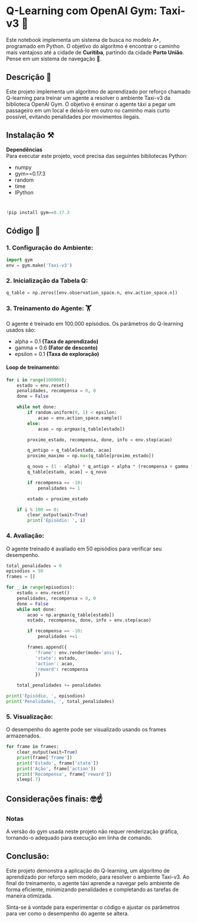 # Q-Learning com OpenAI Gym: Taxi-v3 🚕

Este notebook implementa um sistema de busca no modelo A*, programado em Python. O objetivo do algoritmo é encontrar o caminho mais vantajoso até a cidade de **Curitiba**, partindo da cidade **Porto União**. Pense em um sistema de navegação 🚗.

## Descrição 🔎

Este projeto implementa um algoritmo de aprendizado por reforço chamado Q-learning para treinar um agente a resolver o ambiente Taxi-v3 da biblioteca OpenAI Gym. O objetivo é ensinar o agente táxi a pegar um passageiro em um local e deixá-lo em outro no caminho mais curto possível, evitando penalidades por movimentos ilegais.

## Instalação ⚒️

**Dependências**\
Para executar este projeto, você precisa das seguintes bibliotecas Python:

* numpy
* gym==0.17.3
* random
* time
* IPython
#
```python
!pip install gym==0.17.3
```

## Código 🔢
### 1. Configuração do Ambiente:

```python
import gym
env = gym.make('Taxi-v3')
```
### 2. Inicialização da Tabela Q:
```python
q_table = np.zeros([env.observation_space.n, env.action_space.n])
```


### 3. Treinamento do Agente: 🏋️

O agente é treinado em 100.000 episódios.
Os parâmetros do Q-learning usados são:

* alpha = 0.1    **(Taxa de aprendizado)**
* gamma = 0.6    **(Fator de desconto)**
* epsilon = 0.1 **(Taxa de exploração)**

#### Loop de treinamento:
```python
for i in range(100000):
    estado = env.reset()
    penalidades, recompensa = 0, 0
    done = False

    while not done:
        if random.uniform(0, 1) < epsilon:
            acao = env.action_space.sample()
        else:
            acao = np.argmax(q_table[estado])

        proximo_estado, recompensa, done, info = env.step(acao)

        q_antigo = q_table[estado, acao]
        proximo_maximo = np.max(q_table[proximo_estado])

        q_novo = (1 - alpha) * q_antigo + alpha * (recompensa + gamma * proximo_maximo)
        q_table[estado, acao] = q_novo

        if recompensa == -10:
            penalidades += 1

        estado = proximo_estado

    if i % 100 == 0:
        clear_output(wait=True)
        print('Episódio: ', i)

```

### 4. Avaliação:

O agente treinado é avaliado em 50 episódios para verificar seu desempenho.

```python
total_penalidades = 0
episodios = 50
frames = []

for _ in range(episodios):
    estado = env.reset()
    penalidades, recompensa = 0, 0
    done = False
    while not done:
        acao = np.argmax(q_table[estado])
        estado, recompensa, done, info = env.step(acao)

        if recompensa == -10:
            penalidades +=1

        frames.append({
           'frame': env.render(mode='ansi'),
           'state': estado,
           'action': acao,
           'reward': recompensa
           })

    total_penalidades += penalidades

print('Episódio, ', episodios)
print('Penalidades, ', total_penalidades)

```
### 5. Visualização:
O desempenho do agente pode ser visualizado usando os frames armazenados.
```python
for frame in frames:
    clear_output(wait=True)
    print(frame['frame'])
    print('Estado', frame['state'])
    print('Ação', frame['action'])
    print('Recompensa', frame['reward'])
    sleep(.7)

```

## Considerações finais: 🤓☝️
### **Notas**
A versão do gym usada neste projeto não requer renderização gráfica, tornando-o adequado para execução em linha de comando.

## Conclusão:

Este projeto demonstra a aplicação do Q-learning, um algoritmo de aprendizado por reforço sem modelo, para resolver o ambiente Taxi-v3. Ao final do treinamento, o agente táxi aprende a navegar pelo ambiente de forma eficiente, minimizando penalidades e completando as tarefas de maneira otimizada.

Sinta-se à vontade para experimentar o código e ajustar os parâmetros para ver como o desempenho do agente se altera.
